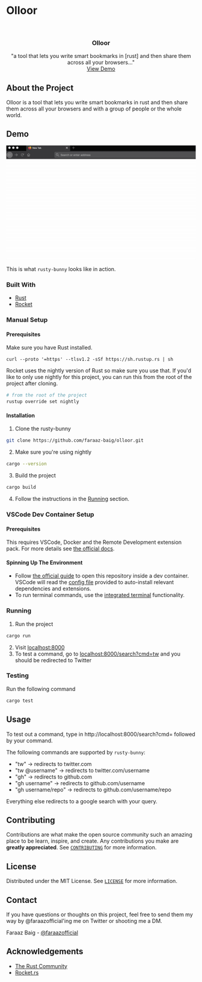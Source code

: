 # Olloor

<br />
<p align="center">
  <h3 align="center">Olloor</h3>

  <p align="center">
    "a tool that lets you write smart bookmarks in [rust] and then share them across all your browsers..."
    <br />
    <a href="https://github.com/faraaz-baig/olloor/blob/main/demo.gif">View Demo</a>
  </p>
</p>

<!-- ABOUT THE PROJECT -->

## About the Project

Olloor is a tool that lets you write smart bookmarks in rust and then share them across all your browsers and with a group of people or the whole world.

## Demo

![rusty-bunny demo][product-screenshot]

This is what `rusty-bunny` looks like in action.

### Built With

- [Rust](https://www.rust-lang.org/)
- [Rocket](https://rocket.rs/)

### Manual Setup

#### Prerequisites

Make sure you have Rust installed.

```shell
curl --proto '=https' --tlsv1.2 -sSf https://sh.rustup.rs | sh
```

Rocket uses the nightly version of Rust so make sure you use that. If you'd like to only use nightly for this project, you can run this from the root of the project after cloning.

```sh
# from the root of the project
rustup override set nightly
```

#### Installation

1. Clone the rusty-bunny

```sh
git clone https://github.com/faraaz-baig/olloor.git
```

2. Make sure you're using nightly

```sh
cargo --version
```

3. Build the project

```sh
cargo build
```

4. Follow the instructions in the [Running](#running) section.

### VSCode Dev Container Setup

#### Prerequisites

This requires VSCode, Docker and the Remote Development extension pack. For more details see [the official docs](https://code.visualstudio.com/docs/remote/containers#_system-requirements).

#### Spinning Up The Environment

- Follow [the official guide](https://code.visualstudio.com/docs/remote/containers#_quick-start-open-a-git-repository-or-github-pr-in-an-isolated-container-volume) to open this repository inside a dev container. VSCode will read the [config file](.devcontainer/devcontainer.json) provided to auto-install relevant dependencies and extensions.
- To run terminal commands, use the [integrated terminal](https://code.visualstudio.com/docs/editor/integrated-terminal) functionality.

### Running

1. Run the project

```sh
cargo run
```

2. Visit [localhost:8000](http://localhost:8000/)
3. To test a command, go to [localhost:8000/search?cmd=tw](http://localhost:8000/search?cmd=tw) and you should be redirected to Twitter

### Testing

Run the following command

```sh
cargo test
```

<!-- USAGE EXAMPLES -->

## Usage

To test out a command, type in http://localhost:8000/search?cmd= followed by your command.

The following commands are supported by `rusty-bunny`:

- "tw" -> redirects to twitter.com
- "tw @username" -> redirects to twitter.com/username
- "gh" -> redirects to github.com
- "gh username" -> redirects to github.com/username
- "gh username/repo" -> redirects to github.com/username/repo

Everything else redirects to a google search with your query.

<!-- CONTRIBUTING -->

## Contributing

Contributions are what make the open source community such an amazing place to be learn, inspire, and create. Any contributions you make are **greatly appreciated**. See [`CONTRIBUTING`](CONTRIBUTING.md) for more information.

<!-- LICENSE -->

## License

Distributed under the MIT License. See [`LICENSE`](LICENSE) for more information.

<!-- CONTACT -->

## Contact

If you have questions or thoughts on this project, feel free to send them my way by @faraazofficial'ing me on Twitter or shooting me a DM.

Faraaz Baig - [@faraazofficial](https://twitter.com/faraazofficial)

<!-- ACKNOWLEDGEMENTS -->

## Acknowledgements

- [The Rust Community](https://www.rust-lang.org/community)
- [Rocket.rs](https://rocket.rs/)

<!-- MARKDOWN LINKS & IMAGES -->
<!-- https://www.markdownguide.org/basic-syntax/#reference-style-links -->

[product-screenshot]: demo.gif
